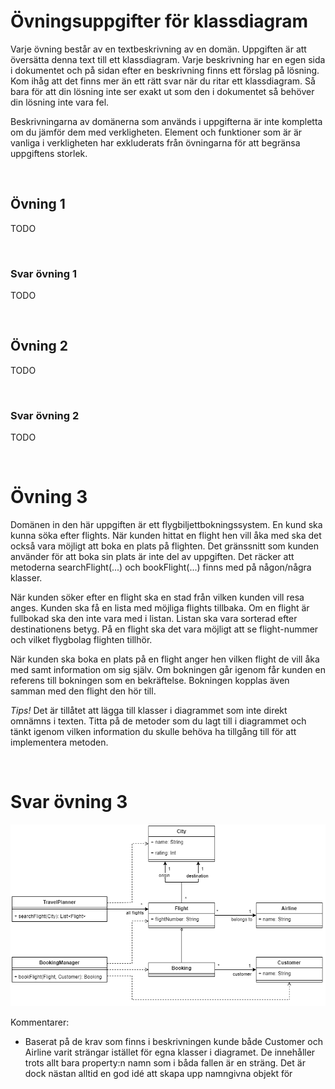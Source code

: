 # Övningsuppgifter för klassdiagram

Varje övning består av en textbeskrivning av en domän. Uppgiften är att översätta denna text till ett klassdiagram. Varje beskrivning har en egen sida i dokumentet och på sidan efter en beskrivning finns ett förslag på lösning. Kom ihåg att det finns mer än ett rätt svar när du ritar ett klassdiagram. Så bara för att din lösning inte ser exakt ut som den i dokumentet så behöver din lösning inte vara fel.

Beskrivningarna av domänerna som används i uppgifterna är inte kompletta om du jämför dem med verkligheten. Element och funktioner som är är vanliga i verkligheten har exkluderats från övningarna för att begränsa uppgiftens storlek.

<div style="page-break-after: always; visibility: hidden">
\pagebreak
</div>

## Övning 1

TODO

<div style="page-break-after: always; visibility: hidden">
\pagebreak
</div>

### Svar övning 1

TODO

<div style="page-break-after: always; visibility: hidden">
\pagebreak
</div>

## Övning 2

TODO

<div style="page-break-after: always; visibility: hidden">
\pagebreak
</div>

### Svar övning 2

TODO

<div style="page-break-after: always; visibility: hidden">
\pagebreak
</div>

# Övning 3

Domänen in den här uppgiften är ett flygbiljettbokningssystem. En kund ska kunna söka efter flights. När kunden hittat en flight hen vill åka med ska det också vara möjligt att boka en plats på flighten. Det gränssnitt som kunden använder för att boka sin plats är inte del av uppgiften. Det räcker att metoderna searchFlight(...) och bookFlight(...) finns med på någon/några klasser.

När kunden söker efter en flight ska en stad från vilken kunden vill resa anges. Kunden ska få en lista med möjliga flights tillbaka. Om en flight är fullbokad ska den inte vara med i listan. Listan ska vara sorterad efter destinationens betyg. På en flight ska det vara möjligt att se flight-nummer och vilket flygbolag flighten tillhör.

När kunden ska boka en plats på en flight anger hen vilken flight de vill åka med samt information om sig själv. Om bokningen går igenom får kunden en referens till bokningen som en bekräftelse. Bokningen kopplas även samman med den flight den hör till.

*Tips!* Det är tillåtet att lägga till klasser i diagrammet som inte direkt omnämns i texten. Titta på de metoder som du lagt till i diagrammet och tänkt igenom vilken information du skulle behöva ha tillgång till för att implementera metoden.

<div style="page-break-after: always; visibility: hidden">
\pagebreak
</div>

# Svar övning 3

![](exercise_3_proposal.png)

Kommentarer:
* Baserat på de krav som finns i beskrivningen kunde både Customer och Airline varit strängar istället för egna klasser i diagramet. De innehåller trots allt bara property:n namn som i båda fallen är en sträng. Det är dock nästan alltid en god idé att skapa upp namngivna objekt för
